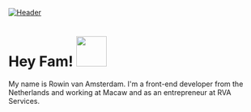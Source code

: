 [![Header](https://raw.githubusercontent.com/RowinVA/RowinVA/main/readme_header.png "Header")](https://www.rva-services.nl/)

# Hey Fam! <img src="https://raw.githubusercontent.com/RowinVA/RowinVA/main/waving.gif" width="60px">
My name is Rowin van Amsterdam. I'm a front-end developer from the Netherlands and working at Macaw and as an entrepreneur at RVA Services. 

<!--
**RowinVA/RowinVA** is a ✨ _special_ ✨ repository because its `README.md` (this file) appears on your GitHub profile.

Here are some ideas to get you started:

- 🔭 I’m currently working on ...
- 🌱 I’m currently learning ...
- 👯 I’m looking to collaborate on ...
- 🤔 I’m looking for help with ...
- 💬 Ask me about ...
- 📫 How to reach me: ...
- 😄 Pronouns: ...
- ⚡ Fun fact: ...
-->
